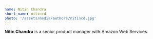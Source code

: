 ```yaml
---
name: Nitin Chandra
short_name: nitincd
photo: '/assets/media/authors/nitincd.jpg'
---
```


**Nitin Chandra** is a senior product manager with Amazon Web Services.
